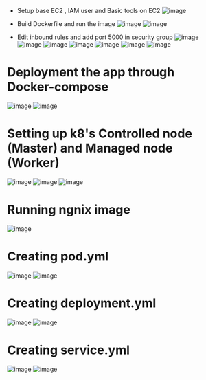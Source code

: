 * Setup base EC2 , IAM user and Basic tools on EC2
![image](https://github.com/user-attachments/assets/020d6d19-06df-46fd-8d31-ea110dd1ea7e)

* Build Dockerfile and run the image
![image](https://github.com/user-attachments/assets/bcfd2022-6ed3-46eb-9af2-48da1848462c)
![image](https://github.com/user-attachments/assets/407c81ed-b573-48e4-a310-d358cc9fe92e)
* Edit inbound rules and add port 5000 in security group
![image](https://github.com/user-attachments/assets/094fa8b4-4a19-480e-880e-2cf6e6d7b953)
![image](https://github.com/user-attachments/assets/304a3c2b-c42c-4eb8-8e0f-9d7f27a37347)
![image](https://github.com/user-attachments/assets/0a6f9d7a-4e78-4783-aff5-658ce591040d)
![image](https://github.com/user-attachments/assets/18255ccf-5902-43ce-a3aa-6d7f548cba51)
![image](https://github.com/user-attachments/assets/1279a024-cbd1-4bdd-84f9-bcf248698789)
![image](https://github.com/user-attachments/assets/cb48978c-f642-4846-be4b-e34fc2b1835e)
![image](https://github.com/user-attachments/assets/7b6330be-aa94-473f-99a6-bdd9a020933c)


# Deployment the app through Docker-compose
![image](https://github.com/user-attachments/assets/8ef0d8d0-40e5-4ecd-8858-15292ed0b572)
![image](https://github.com/user-attachments/assets/4f76cd6f-2aff-430e-8d0d-ea72879b6de8)

# Setting up k8's Controlled node (Master) and Managed node (Worker)
![image](https://github.com/user-attachments/assets/95df08f9-2036-499e-bf68-5902caf37c82)
![image](https://github.com/user-attachments/assets/a13f5b78-ecd6-4bc2-ba51-e4f1ba896739)
![image](https://github.com/user-attachments/assets/77ec9d20-e8b9-4523-96b7-a3c5ca9d7e23)

# Running ngnix image
![image](https://github.com/user-attachments/assets/a9b557a4-0ee5-4e9f-a6c2-e2f2591986fc)

# Creating pod.yml
![image](https://github.com/user-attachments/assets/25822cda-2452-4e0f-ad33-9dda6b1f35ff)
![image](https://github.com/user-attachments/assets/c5236366-6c2f-4578-b87c-4ca73c0d2988)

# Creating deployment.yml
![image](https://github.com/user-attachments/assets/02fdfbb2-e521-4b39-b2e2-af548732e9d5)
![image](https://github.com/user-attachments/assets/b271f65e-cca5-4a64-a08f-0ae79aa85544)

# Creating service.yml
![image](https://github.com/user-attachments/assets/9a966305-b8e9-433d-b5bd-98e6d0b1abd4)
![image](https://github.com/user-attachments/assets/ee4fd199-439b-4c90-91eb-be23b9a21ffb)











